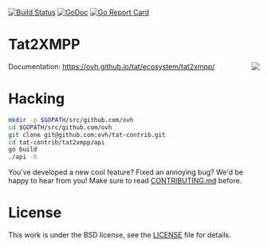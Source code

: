 [![Build Status](https://travis-ci.org/ovh/tat-contrib/tat2xmpp.svg?branch=master)](https://travis-ci.org/ovh/tat-contrib/tat2xmpp)
[![GoDoc](https://godoc.org/github.com/ovh/tat-contrib/tat2xmpp?status.svg)](https://godoc.org/github.com/ovh/tat-contrib/tat2xmpp)
[![Go Report Card](https://goreportcard.com/badge/ovh/tat-contrib/tat2xmpp)](https://goreportcard.com/report/ovh/tat-contrib/tat2xmpp)

# Tat2XMPP

<img align="right" src="https://raw.githubusercontent.com/ovh/tat/master/tat.png">

Documentation: https://ovh.github.io/tat/ecosystem/tat2xmpp/

# Hacking

```bash
mkdir -p $GOPATH/src/github.com/ovh
cd $GOPATH/src/github.com/ovh
git clone git@github.com:ovh/tat-contrib.git
cd tat-contrib/tat2xmpp/api
go build
./api -h
```

You've developed a new cool feature? Fixed an annoying bug? We'd be happy
to hear from you! Make sure to read [CONTRIBUTING.md](./CONTRIBUTING.md) before.

# License

This work is under the BSD license, see the [LICENSE](LICENSE) file for details.
